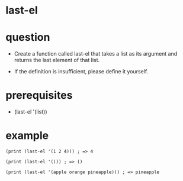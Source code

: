 # last-el

# question
- Create a function called last-el that takes a list as its argument and returns the last element of that list.

- If the definition is insufficient, please define it yourself.

# prerequisites

- (last-el '(list))

# example

```
(print (last-el '(1 2 4))) ; => 4

(print (last-el '())) ; => ()

(print (last-el '(apple orange pineapple))) ; => pineapple
```